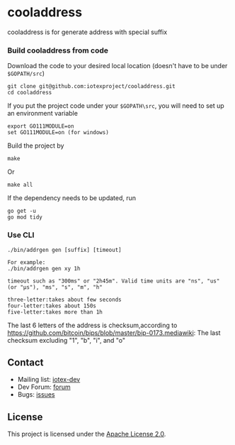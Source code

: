 # cooladdress

cooladdress is for generate address with special suffix

### Build cooladdress from code

Download the code to your desired local location (doesn't have to be under `$GOPATH/src`)
```
git clone git@github.com:iotexproject/cooladdress.git
cd cooladdress
```

If you put the project code under your `$GOPATH\src`, you will need to set up an environment variable
```
export GO111MODULE=on
set GO111MODULE=on (for windows)
```

Build the project by

```
make
```

Or

```
make all 
```

If the dependency needs to be updated, run

```
go get -u
go mod tidy
```

### Use CLI

```
./bin/addrgen gen [suffix] [timeout]

For example:
./bin/addrgen gen xy 1h

timeout such as "300ms" or "2h45m". Valid time units are "ns", "us" (or "µs"), "ms", "s", "m", "h"

three-letter:takes about few seconds
four-letter:takes about 150s
five-letter:takes more than 1h
```

The last 6 letters of the address is checksum,according to https://github.com/bitcoin/bips/blob/master/bip-0173.mediawiki:
The last checksum excluding "1", "b", "i", and "o"

## Contact

- Mailing list: [iotex-dev](iotex-dev@iotex.io)
- Dev Forum: [forum](https://community.iotex.io/c/research-development/protocol)
- Bugs: [issues](https://github.com/iotexproject/cooladdress/issues)

## License
This project is licensed under the [Apache License 2.0](LICENSE).
